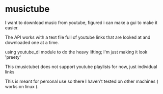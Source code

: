 # musictube

I want to download music from youtube, figured i can make a gui to make it easier.

The API works with a text file full of youtube links that are looked at and downloaded one at a time.

using youtube_dl module to do the heavy lifting; I'm just making it look 'preety'

This (musictube) does not support youtube playlists for now, just individual links 

This is meant for personal use so there I haven't tested on other machines ( works on linux ).


